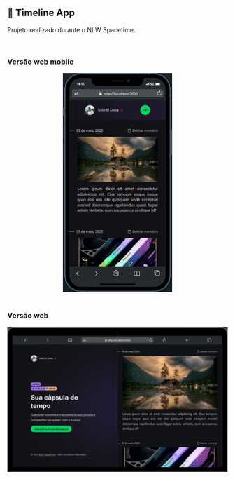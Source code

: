 ## 📅 Timeline App
Projeto realizado durante o NLW Spacetime.

<br />

### Versão web mobile
<div align="center" >
  <img src="./Readme-mobile-gif.gif" alt="demo-mobile" height="500em">
</div>

<br />

### Versão web
<div align="center" >
  <img src="./Readme-web-gif.gif" alt="demo-web" width="800em">
</div>
